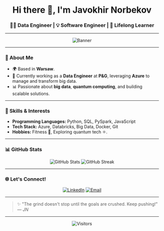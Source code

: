 <h1 align="center">Hi there 👋, I'm Javokhir Norbekov</h1>
<h3 align="center">👨‍💻 Data Engineer | 💡 Software Engineer | 🚀 Lifelong Learner</h3>

---

<p align="center">
  <img src="https://user-images.githubusercontent.com/12345678/your-profile-banner.jpg" alt="Banner" />
</p>

---

### 🚀 About Me
- 🌍 Based in **Warsaw**.
- 💼 Currently working as a **Data Engineer** at **P&G**, leveraging **Azure** to manage and transform big data.  
- 📊 Passionate about **big data**, **quantum computing**, and building scalable solutions. 

---

### 🌟 Skills & Interests
- **Programming Languages:** Python, SQL, PySpark, JavaScript  
- **Tech Stack:** Azure, Databricks, Big Data, Docker, Git  
- **Hobbies:** Fitness 💪, Exploring quantum tech ⚛️.

---

### 📊 GitHub Stats
<p align="center">
  <img src="https://github-readme-stats.vercel.app/api?username=REZUAE&show_icons=true&theme=radical&hide=stars" alt="GitHub Stats" />
  <img src="https://github-readme-streak-stats.herokuapp.com?user=REZUAE&theme=radical&hide_border=true&date_format=M%20j%5B%2C%20Y%5D" alt="GitHub Streak" />
</p>

---

### 🌐 Let's Connect!
<p align="center">
  <a href="https://www.linkedin.com/in/javokhir-norbekov/" target="_blank"><img alt="LinkedIn" src="https://img.shields.io/badge/LinkedIn-blue?style=flat-square&logo=linkedin"></a>
  <a href="mailto:rezuonyx@gmail.com"><img alt="Email" src="https://img.shields.io/badge/Email-D14836?style=flat-square&logo=gmail&logoColor=white"></a>
</p>

---

> ✨ "The grind doesn't stop until the goals are crushed. Keep pushing!"  
> _— JN_

---

<p align="center">
  <img src="https://visitor-badge.laobi.icu/badge?page_id=javokhirnorbekov" alt="Visitors">
</p>
